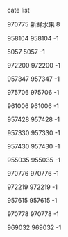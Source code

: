 cate list

970775 新鲜水果 8

958104 958104 -1

5057 5057 -1

972200 972200 -1

957347 957347 -1

975706 975706 -1

961006 961006 -1

957428 957428 -1

957330 957330 -1

957430 957430 -1

955035 955035 -1

970776 970776 -1

972219 972219 -1

957615 957615 -1

970778 970778 -1

969032 969032 -1


